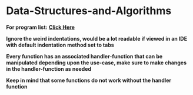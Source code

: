 # **Data-Structures-and-Algorithms**
**For program list:** [**Click Here**](Program%20List/List.md)

**Ignore the weird indentations, would be a lot readable if viewed in an IDE with default indentation method set to tabs**

**Every function has an associated handler-function that can be manipulated depending upon the use-case, make sure to make changes in the handler-function as needed**

**Keep in mind that some functions do not work without the handler function**